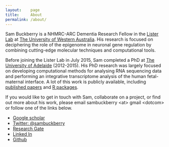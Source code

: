 ```yaml
---
layout:    page
title:     About
permalink: /about/
---
```


Sam Buckberry is a NHMRC-ARC Dementia Research Fellow in the [Lister Lab](http://listerlab.org) at [The University of Western Australia](http://www.uwa.edu.au/). His research is focused on deciphering the role of the epigenome in 
neuronal gene regulation by combining cutting-edge molecular techniques and computational tools.

Before joining the Lister Lab in July 2015, Sam completed a PhD at [The University of Adelaide](http://www.adelaide.edu.au) (2012-2015). His PhD research was largely focused on developing computational methods for analysing RNA sequencing data and performing an integrative transcriptome analysis of the human fetal-maternal interface. A lot of this work is publicly available, including [published papers](http://sambuckberry.github.io/publications/) and [R packages](http://www.bioconductor.org/packages/release/bioc/html/massiR.html).

If you would like to get in touch with Sam, collaborate on a project, or find out more about his work, please email sambuckberry \<at\> gmail \<dotcom\>  or follow one of the links below.

- [Google scholar](https://scholar.google.com.au/citations?hl=en&user=b--b_fUAAAAJ)
- [Twitter: @sambuckberry](https://twitter.com/sambuckberry)
- [Research Gate](https://www.researchgate.net/profile/Sam_Buckberry)
- [Linked In](https://au.linkedin.com/in/sambuckberry)
- [Github](https://github.com/sambuckberry)


